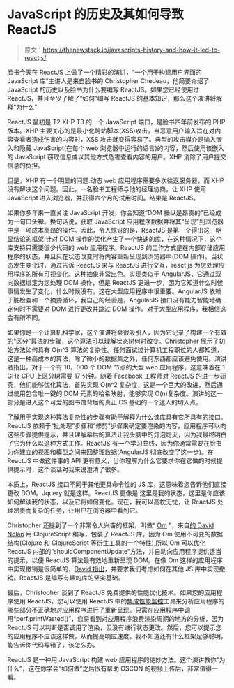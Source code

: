 # JavaScript 的历史及其如何导致 ReactJS

> 原文：<https://thenewstack.io/javascripts-history-and-how-it-led-to-reactjs/>

脸书今天在 ReactJS 上做了一个精彩的演讲，“一个用于构建用户界面的 JavaScript 库”主讲人是来自脸书的 Christopher Chedeau，他简要介绍了 JavaScript 的历史以及脸书为什么要编写 ReactJS。如果您已经使用过 ReactJS，并且至少了解了“如何”编写 ReactJS 的基本知识，那么这个演讲将解释“为什么”

ReactJS 最初是 T2 XHP T3 的一个 JavaScript 端口，是脸书四年前发布的 PHP 版本。XHP 主要关心的是最小化跨站脚本(XSS)攻击。当恶意用户输入旨在对内容查看者造成伤害的内容时，XSS 攻击就变得容易了。典型的攻击媒介是输入嵌入和隐藏 JavaScript(在每个 web 浏览器中运行的语言)的内容，然后使用该嵌入的 JavaScript 窃取信息或以其他方式危害查看内容的用户。XHP 消除了用户提交信息的负担。

但是，XHP 有一个明显的问题:动态 web 应用程序需要多次往返服务器，而 XHP 没有解决这个问题。因此，一名脸书工程师与他的经理协商，让 XHP 使用 JavaScript 进入浏览器，并获得六个月的试用时间。结果是 ReactJS。

如果你多年来一直关注 JavaScript 开发，你会知道“DOM 操纵是昂贵的”已经成为一句口头禅。换句话说，获取 JavaScript 应用程序数据并将其“呈现”到浏览器中是一项成本高昂的操作。因此，令人惊讶的是，ReactJS 是第一个得出这一明显结论的框架:针对 DOM 操作的优化产生了一个快速的库，在这种情况下，这个库支持只需要很少代码的 web 应用程序。ReactJS 的工作方式是在内部存储应用程序的状态，并且只在状态改变时将内容重新呈现到浏览器中(DOM 操作)。当状态发生变化时，通过告诉 ReactJS 来与 ReactJS 进行交互，react js 为您处理应用程序的所有可视变化。这种抽象非常出色。实现类似于 AngularJS，它通过双向数据绑定为您处理 DOM 操作，但是 ReactJS 更进一步，因为它知道什么时候事情发生了变化，什么时候没有，这在大型应用程序中很重要。AngularJS 依赖于脏检查和一个摘要循环，我自己的经验是，AngularJS 接口没有能力智能地确定何时不需要对 DOM 进行更改并跳过 DOM 操作。对于大型应用程序，我相信这会有所不同。

如果你是一个计算机科学家，这个演讲将会很吸引人，因为它记录了构建一个有效的“区分”算法的步骤，这个算法可以理解状态树何时改变。Christopher 展示了初始方法如何具有 O(n^3 算法的复杂性。任何面试过计算机工程职位的人都知道，这是一种高成本的算法，除了微小的数据集之外，任何东西都应该避免使用。演讲者指出，对于一个有 10，000 个 DOM 节点的大型 web 应用程序，这意味着在 1 GHz CPU 上区分树需要 17 分钟。随着 Facebook 工程师对 ReactJS 的进一步研究，他们能够优化算法，首先实现 O(n^2 复杂度，这是一个巨大的改进，然后通过使用包含唯一键的 DOM 元素的哈希映射，能够实现 O(n)复杂度。演讲的这一部分是进入这个可爱的图书馆背后的真正 CS 基础的一个迷人的切入点。

了解用于实现这种算法复杂性的步骤有助于解释为什么该库具有它所具有的接口。ReactJS 依赖于“批处理”步骤和“修剪”步骤来确定要渲染的内容，应用程序可以向这些步骤提供提示，并且理解幕后的算法让我头脑中的灯泡熄灭，因为我最终明白了它为什么以这种方式工作。ReactJS 有一个学习曲线，因为你通常需要在脸书为你建立的视图和模型之间来回整理数据(AngularJS 彻底改变了这一步)。在 ReactJS 中做这件事的 API 更有意义，当你理解为什么它要求你在它做的时候提供提示时，这个谈话对我来说澄清了很多。

本质上，ReactJS 接口不同于其他更具命令性的 JS 库，这意味着您告诉他们直接更改 DOM。Jquery 就是这样。ReactJS 更像是:这里是我的状态，这里是你应该如何解读我的状态，以及它将如何变化。现在，我可以高枕无忧，让 ReactJS 处理昂贵而复杂的任务，让用户在浏览器中看到它。

Christopher 还提到了一个非常令人兴奋的框架，叫做“ [Om](https://github.com/swannodette/om) ”，来自[的 David Nolan](https://github.com/swannodette) 用 ClojureScript 编写，包装了 ReactJS 库。因为 Om 使用不可变的数据结构(Clojure 和 ClojureScript 等衍生工具的一个特性),所以 Om 可以优化 ReactJS 内部的“shouldComponentUpdate”方法，并自动向应用程序提供适当的提示，以便 ReactJS 算法最有效地重新呈现 DOM。在像 Om 这样的应用程序中实现撤销是很简单的，[David 指出](http://swannodette.github.io/2013/12/31/time-travel/)，并要求我们考虑如何在其他 JS 库中实现撤销。ReactJS 是编写有趣的库的坚实基础。

最后，Christopher 谈到了 ReactJS 免费提供的性能优化技术。如果您的应用程序使用 ReactJS，您可以使用 ReactJS 中的[集成性能监控](http://facebook.github.io/react/docs/perf.html)工具来分析应用程序的哪些部分不正确地对应用程序进行了重新呈现。只需在应用程序中调用“perf.printWasted()”，您将看到对应用程序浪费渲染周期的地方的分析，因为 ReactJS 可以判断是否调用了渲染，但没有进行状态更改。然后，您可以提示您的应用程序不应该这样做，从而提高响应速度。我不知道还有什么框架足够聪明，能告诉你代码写错了，该怎么办。

ReactJS 是一种用 JavaScript 构建 web 应用程序的绝妙方法。这个演讲教你“为什么”，这在你学会“如何做”之后很有帮助 OSCON 的视频上传后，非常值得一看。

<svg xmlns:xlink="http://www.w3.org/1999/xlink" viewBox="0 0 68 31" version="1.1"><title>Group</title> <desc>Created with Sketch.</desc></svg>